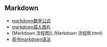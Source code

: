 ## Markdown

- [markdown数学公式](./markdown数学公式.html) 
- [markdown插入图片](./Markdown插入图片.html) 
- [Markdown 流程图](./Markdown 流程图.html) 
- [简书markdown语法](./简书MarkDown语法.html) 